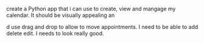 create a Python app that i can use to create, view and mangage my calendar. It should be visually appealing an

d use drag and drop to allow to move appointments. I need to be able to add delete edit.  I needs to look really good.